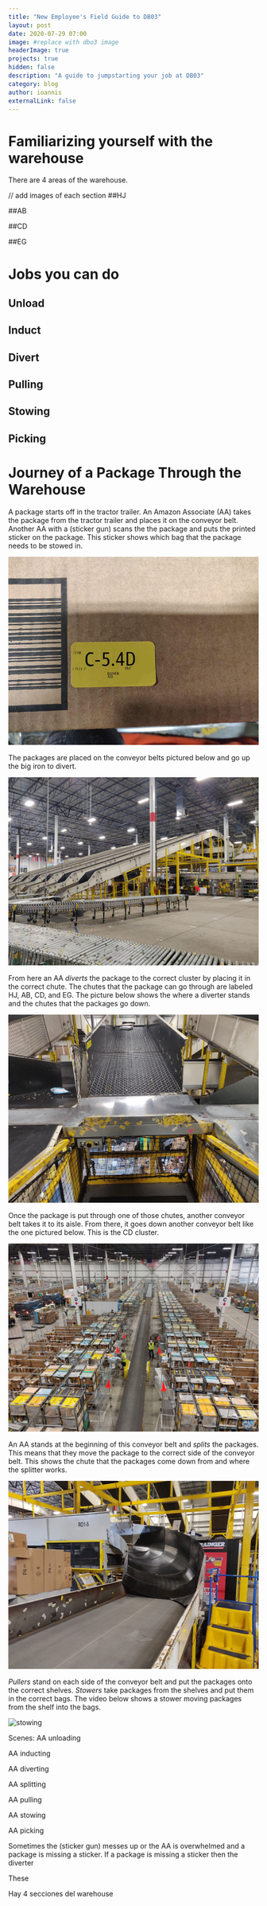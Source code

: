 ```yaml
---
title: "New Employee's Field Guide to DB03"
layout: post
date: 2020-07-29 07:00
image: #replace with dbo3 image
headerImage: true
projects: true
hidden: false
description: "A guide to jumpstarting your job at DB03"
category: blog
author: ioannis
externalLink: false
---
```


# Familiarizing yourself with the warehouse
There are 4 areas of the warehouse.

// add images of each section
##HJ

##AB

##CD

##EG

# Jobs you can do

## Unload

## Induct

## Divert

## Pulling

## Stowing

## Picking

# Journey of a Package Through the Warehouse

A package starts off in the tractor trailer. An Amazon Associate (AA) takes the package from the tractor trailer
and places it on the conveyor belt. Another AA with a (sticker gun) scans the the package and puts the printed sticker
on the package. This sticker shows which bag that the package needs to be stowed in.

![sticker](/assets/images/fieldguide/sticker.jpg)

The packages are placed on the conveyor belts pictured below and go up the big iron to divert.

![bigiron](/assets/images/fieldguide/bigiron.jpg)

From here an AA *diverts* the package to the correct cluster by placing it in the correct chute.
The chutes that the package can go through are labeled HJ, AB, CD, and EG. The picture below shows
the where a diverter stands and the chutes that the packages go down.

![divert](/assets/images/fieldguide/divert.jpg)


Once the package is put through one of those
chutes, another conveyor belt takes it to its aisle. From there, it goes down another conveyor belt like the one 
pictured below. This is the CD cluster.

![Topview](/assets/images/fieldguide/topview.jpg)
 
An AA stands at the beginning of this conveyor belt and *splits* the packages. This means that
they move the package to the correct side of the conveyor belt. This shows the chute that the packages
come down from and where the splitter works.

![split_area](/assets/images/fieldguide/split_area.jpg)

*Pullers* stand on each side of the conveyor belt and put the packages onto the correct shelves.
*Stowers* take packages from the shelves and put them in the correct bags. The video below
shows a stower moving packages from the shelf into the bags.

![stowing](/assets/images/fieldguide/VID_20200806_085431.gif)

Scenes:
AA unloading

AA inducting

AA diverting

AA splitting

AA pulling

AA stowing

AA picking




Sometimes the (sticker gun) messes up or the
AA is overwhelmed and a package is missing a sticker. If a package is missing a sticker then the diverter

These 

Hay 4 secciones del warehouse
